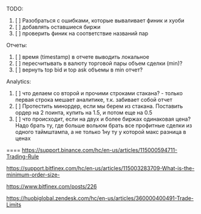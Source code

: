 ﻿TODO:

1. [ ] Разобраться с ошибками, которые вываливает финик и хуоби
2. [ ] добавлять оставшиеся биржи
3. [ ] проверить финик на соответствие названий пар

Отчеты:

1. [ ] время (timestamp) в отчете выводить локальное
2. [ ] пересчитывать в валюту торговой пары объем сделки (min)?
3. [ ] вернуть top bid и top ask объемы в min отчет?

Analytics:

1. [ ] что делаем со второй и прочими строками стакана? - только первая строка мешает аналитике, т.к. забивает собой отчет
2. [ ] Протестить минордер, если мы берем из стакана. Поставить ордер на 2 поинта, купить на 1.5, и потом еще на 0.5
3. [ ] что происходит, если на двух и более биржах одинаковая цена? Надо брать ту, где больше вольюм
       брать все профитные сделки из одного таймштампа, а не только 1ну ту у которой макс разница в ценах

====
https://support.binance.com/hc/en-us/articles/115000594711-Trading-Rule

https://support.bitfinex.com/hc/en-us/articles/115003283709-What-is-the-minimum-order-size-

https://www.bitfinex.com/posts/226

https://huobiglobal.zendesk.com/hc/en-us/articles/360000400491-Trade-Limits
